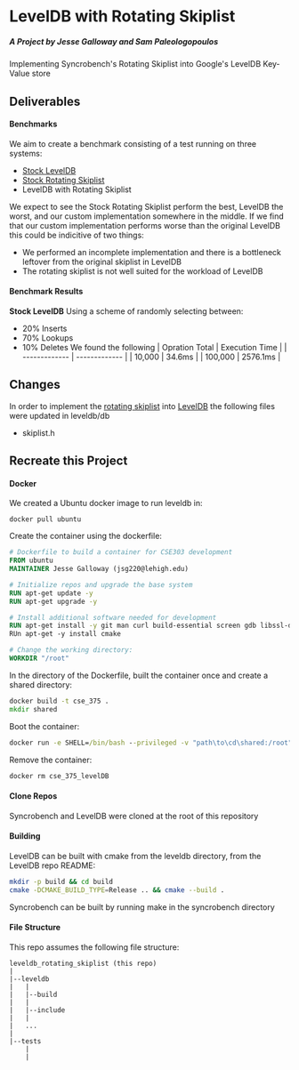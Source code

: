 # LevelDB with Rotating Skiplist
##### A Project by Jesse Galloway and Sam Paleologopoulos
Implementing Syncrobench's Rotating Skiplist into Google's LevelDB Key-Value store

## Deliverables
#### Benchmarks
We aim to create a benchmark consisting of a test running on three systems:
* [Stock LevelDB](https://github.com/google/leveldb)
* [Stock Rotating Skiplist](https://github.com/gramoli/synchrobench/tree/master/c-cpp/src/skiplists/rotating)
* LevelDB with Rotating Skiplist

We expect to see the Stock Rotating Skiplist perform the best, LevelDB the worst, and our custom implementation somewhere in the middle.
If we find that our custom implementation performs worse than the original LevelDB this could be indicitive of two things:
* We performed an incomplete implementation and there is a bottleneck leftover from the original skiplist in LevelDB
* The rotating skiplist is not well suited for the workload of LevelDB

#### Benchmark Results
**Stock LevelDB**
Using a scheme of randomly selecting between:
* 20% Inserts
* 70% Lookups
* 10% Deletes
We found the following
| Opration Total  | Execution Time |
| ------------- | ------------- |
| 10,000  | 34.6ms  |
| 100,000  | 2576.1ms  |

## Changes
In order to implement the [rotating skiplist](https://github.com/gramoli/synchrobench/tree/master/c-cpp/src/skiplists/rotating) into [LevelDB](https://github.com/google/leveldb) the following files were updated in leveldb/db
* skiplist.h

## Recreate this Project
#### Docker
We created a Ubuntu docker image to run leveldb in:
```
docker pull ubuntu
```
Create the container using the dockerfile:
```dockerfile
# Dockerfile to build a container for CSE303 development
FROM ubuntu
MAINTAINER Jesse Galloway (jsg220@lehigh.edu)

# Initialize repos and upgrade the base system
RUN apt-get update -y
RUN apt-get upgrade -y

# Install additional software needed for development
RUN apt-get install -y git man curl build-essential screen gdb libssl-dev psmisc
RUn apt-get -y install cmake

# Change the working directory:
WORKDIR "/root"
```
In the directory of the Dockerfile, built the container once and create a shared directory:
```cmd
docker build -t cse_375 .
mkdir shared
```
Boot the container:
```cmd
docker run -e SHELL=/bin/bash --privileged -v "path\to\cd\shared:/root" --name cse_375_levelDB -it cse_375
```
Remove the container:
```cmd
docker rm cse_375_levelDB
```

#### Clone Repos
Syncrobench and LevelDB were cloned at the root of this repository

#### Building
LevelDB can be built with cmake from the leveldb directory, from the LevelDB repo README:
```bash
mkdir -p build && cd build
cmake -DCMAKE_BUILD_TYPE=Release .. && cmake --build .
```
Syncrobench can be built by running make in the syncrobench directory

#### File Structure
This repo assumes the following file structure:
```
leveldb_rotating_skiplist (this repo)
|
|--leveldb
|   |
|   |--build
|   |
|   |--include
|   |
|   ...
|
|--tests
    |
    |
```
